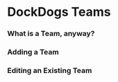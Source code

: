 DockDogs Teams
========================


### What is a Team, anyway?



### Adding a Team



### Editing an Existing Team



